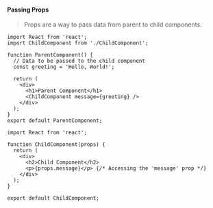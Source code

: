 #### Passing Props
> Props are a way to pass data from parent to child components.

```
import React from 'react';
import ChildComponent from './ChildComponent';

function ParentComponent() {
  // Data to be passed to the child component
  const greeting = 'Hello, World!';

  return (
    <div>
      <h1>Parent Component</h1>
      <ChildComponent message={greeting} />
    </div>
  );
}
export default ParentComponent;
```
```
import React from 'react';

function ChildComponent(props) {
  return (
    <div>
      <h2>Child Component</h2>
      <p>{props.message}</p> {/* Accessing the 'message' prop */}
    </div>
  );
}

export default ChildComponent;
```
